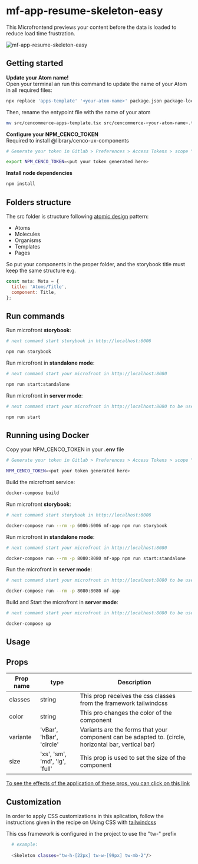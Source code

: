 # mf-app-resume-skeleton-easy

This Microfrontend previews your content before the data is loaded to reduce load time frustration.

![mf-app-resume-skeleton-easy](https://i.ibb.co/fpzPNPF/Captura-de-Pantalla-2022-09-26-a-la-s-09-35-37.png)

## Getting started

**Update your Atom name!**\
Open your terminal an run this command to update the name of your Atom in all required files:

```bash
npx replace 'apps-template' '<your-atom-name>' package.json package-lock.json tsconfig.json webpack.config.js
```

Then, rename the entypoint file with the name of your atom

```bash
mv src/cencommerce-apps-template.tsx src/cencommerce-<your-atom-name>.tsx
```

**Configure your NPM_CENCO_TOKEN**\
Required to install @library/cenco-ux-components

```bash
# Generate your token in Gitlab > Preferences > Access Tokens > scope "read_api"

export NPM_CENCO_TOKEN=<put your token generated here>
```

**Install node dependencies**

```bash
npm install
```

## Folders structure

The src folder is structure following [atomic design](https://bradfrost.com/blog/post/atomic-web-design/) pattern:

- Atoms
- Molecules
- Organisms
- Templates
- Pages

So put your components in the proper folder, and the storybook title must keep the same structure e.g.

```js
const meta: Meta = {
  title: 'Atoms/Title',
  component: Title,
};
```

## Run commands

Run microfront **storybook**:

```bash
# next command start storybook in http://localhost:6006

npm run storybook
```

Run microfront in **standalone mode**:

```bash
# next command start your microfront in http://localhost:8080

npm run start:standalone
```

Run microfront in **server mode**:

```bash
# next command start your microfront in http://localhost:8080 to be used in the root-config

npm run start
```

## Running using Docker

Copy your NPM_CENCO_TOKEN in your **.env** file

```bash
# Generate your token in Gitlab > Preferences > Access Tokens > scope "read_api"

NPM_CENCO_TOKEN=<put your token generated here>
```

Build the microfront service:

```bash
docker-compose build
```

Run microfront **storybook**:

```bash
# next command start storybook in http://localhost:6006

docker-compose run --rm -p 6006:6006 mf-app npm run storybook
```

Run microfront in **standalone mode**:

```bash
# next command start your microfront in http://localhost:8080

docker-compose run --rm -p 8080:8080 mf-app npm run start:standalone
```

Run the microfront in **server mode**:

```bash
# next command start your microfront in http://localhost:8080 to be used in the root-config

docker-compose run --rm -p 8080:8080 mf-app
```

Build and Start the microfront in **server mode**:

```bash
# next command start your microfront in http://localhost:8080 to be used in the root-config

docker-compose up
```

## Usage

## Props


| Prop name     | type                            | Description                                                                                          |
| ------------- | --------------------------------| -----------------------------------------------------------------------------------------------------| 
| classes       | string                          | This prop receives the css classes from the framework tailwindcss                                    |
| color         | string                          | This pro changes the color of the component                                                          | 
| variante      | 'vBar', 'hBar', 'circle'        | Variants are the forms that your component can be adapted to. (circle, horizontal bar, vertical bar) |
| size          | 'xs', 'sm', 'md', 'lg', 'full'  | This prop is used to set the size of the component                                                   |


[To see the effects of the application of these pros, you can click on this link](https://self-service-cenco-ux-components.ecomm-stg.cencosud.com/?path=/story/components-commons-layout-skeleton--horizontal-bar)

## Customization

In order to apply CSS customizations in this aplication, follow the instructions given in the recipe on Using CSS with [tailwindcss](https://tailwindcss.com/)

This css framework is configured in the project to use the "tw-" prefix

```bash
  # example:
  
  <Skeleton classes="tw-h-[22px] tw-w-[99px] tw-mb-2"/>

```
